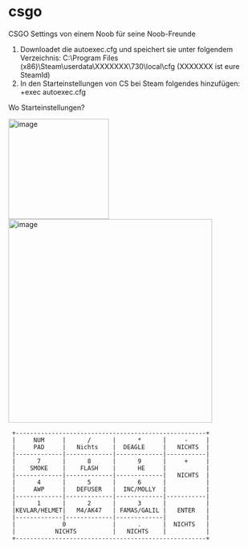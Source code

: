 # csgo
CSGO Settings von einem Noob für seine Noob-Freunde

1. Downloadet die autoexec.cfg und speichert sie unter folgendem Verzeichnis: C:\Program Files (x86)\Steam\userdata\XXXXXXX\730\local\cfg (XXXXXXX ist eure SteamId)
2. In den Starteinstellungen von CS bei Steam folgendes hinzufügen: +exec autoexec.cfg

Wo Starteinstellungen?

<img width="200" alt="image" src="https://user-images.githubusercontent.com/9216188/206734300-06d3efdf-c1be-47df-8b38-a0d3e5f85d8b.png">
<img width="406" alt="image" src="https://user-images.githubusercontent.com/9216188/206734384-ff2da8ea-3548-4aaa-85f4-e854dfbe352c.png">

```
 +-----------------------------------------------------+
 |     NUM     |      /      |      *      |     -     |
 |     PAD     |   Nichts    |  DEAGLE     |   NICHTS  |
 |-------------|-------------|-------------|-----------|
 |      7      |      8      |      9      |     +     |
 |    SMOKE    |    FLASH    |      HE     |           |
 |-------------|-------------|-------------|   NICHTS  |
 |      4      |      5      |      6      |           |
 |     AWP     |   DEFUSER   |  INC/MOLLY  |           |
 |-------------|-------------|-------------|-----------|
 |      1      |      2      |      3      |           |
 |KEVLAR/HELMET|   M4/AK47   | FAMAS/GALIL |   ENTER   |
 |-------------|-------------|-------------|           |
 |             0             |      .      |  NICHTS   |
 |           NICHTS          |   NICHTS    |           |
 +-----------------------------------------------------+
 ```
